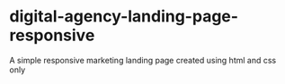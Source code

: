 # digital-agency-landing-page-responsive
 A simple responsive marketing landing page created using html and css only
